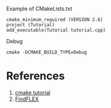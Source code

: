 
Example of CMakeLists.txt
```
cmake_minimum_required (VERSION 2.6)
project (Tutorial)
add_executable(Tutorial tutorial.cpp)
```

Debug
```
cmake -DCMAKE_BUILD_TYPE=Debug
```

# References
1. [cmake tutorial](https://cmake.org/cmake-tutorial/)
2. [FindFLEX](https://cmake.org/cmake/help/v3.0/module/FindFLEX.html)
